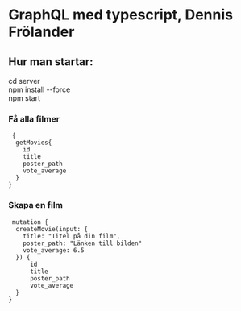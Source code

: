 # GraphQL med typescript, Dennis Frölander

## Hur man startar:

cd server\
npm install --force\
npm start


### Få alla filmer

```
 {
  getMovies{
    id
    title
    poster_path
    vote_average
  }
}
```

### Skapa en film 
```
 mutation {
  createMovie(input: {
    title: "Titel på din film",
    poster_path: "Länken till bilden"
    vote_average: 6.5
  }) {
      id
      title
      poster_path
      vote_average
  }
}
```
